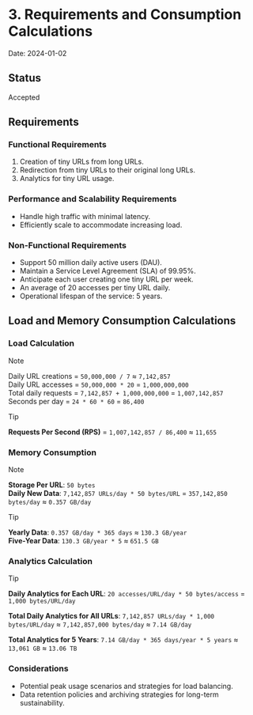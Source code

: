 # 3. Requirements and Consumption Calculations

Date: 2024-01-02

## Status

Accepted

## Requirements

### Functional Requirements

1. Creation of tiny URLs from long URLs.
2. Redirection from tiny URLs to their original long URLs.
3. Analytics for tiny URL usage.

### Performance and Scalability Requirements

* Handle high traffic with minimal latency.
* Efficiently scale to accommodate increasing load.

### Non-Functional Requirements

* Support 50 million daily active users (DAU).
* Maintain a Service Level Agreement (SLA) of 99.95%.
* Anticipate each user creating one tiny URL per week.
* An average of 20 accesses per tiny URL daily.
* Operational lifespan of the service: 5 years.

## Load and Memory Consumption Calculations

### Load Calculation

> [!NOTE]
>
> Daily URL creations = `50,000,000 / 7` ≈ `7,142,857`  
> Daily URL accesses = `50,000,000 * 20` = `1,000,000,000`  
> Total daily requests = `7,142,857 + 1,000,000,000` = `1,007,142,857`  
> Seconds per day = `24 * 60 * 60` = `86,400`
 
> [!TIP]
>
> **Requests Per Second (RPS)** = `1,007,142,857 / 86,400` ≈ `11,655`

### Memory Consumption

> [!NOTE]
> 
> **Storage Per URL**: `50 bytes`  
> **Daily New Data**: `7,142,857 URLs/day * 50 bytes/URL` = `357,142,850 bytes/day` ≈ `0.357 GB/day`  

> [!TIP]
>
> **Yearly Data**: `0.357 GB/day * 365 days` ≈ `130.3 GB/year`  
> **Five-Year Data**: `130.3 GB/year * 5` ≈ `651.5 GB`

### Analytics Calculation
> [!TIP]
>
> **Daily Analytics for Each URL**: `20 accesses/URL/day * 50 bytes/access` = `1,000 bytes/URL/day`
>
> **Total Daily Analytics for All URLs**: `7,142,857 URLs/day * 1,000 bytes/URL/day` ≈ `7,142,857,000 bytes/day` ≈ `7.14 GB/day`
>
> **Total Analytics for 5 Years**: `7.14 GB/day * 365 days/year * 5 years` ≈ `13,061 GB` ≈ `13.06 TB`

### Considerations

* Potential peak usage scenarios and strategies for load balancing.
* Data retention policies and archiving strategies for long-term sustainability.

